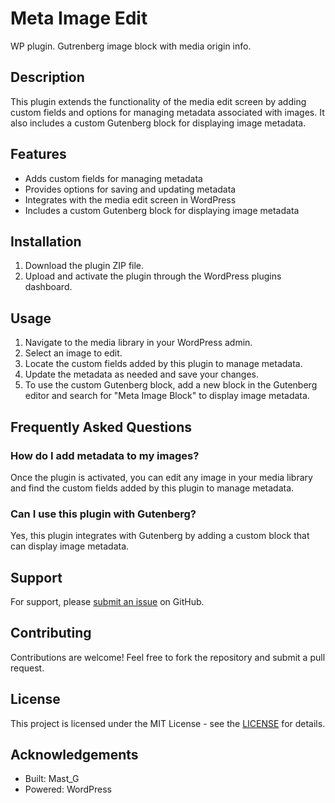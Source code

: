 # Meta Image Edit

WP plugin. Gutrenberg image block with media origin info.

## Description

This plugin extends the functionality of the media edit screen by adding custom fields and options for managing metadata associated with images. 
It also includes a custom Gutenberg block for displaying image metadata.

## Features

- Adds custom fields for managing metadata
- Provides options for saving and updating metadata
- Integrates with the media edit screen in WordPress
- Includes a custom Gutenberg block for displaying image metadata

## Installation

1. Download the plugin ZIP file.
2. Upload and activate the plugin through the WordPress plugins dashboard.

## Usage

1. Navigate to the media library in your WordPress admin.
2. Select an image to edit.
3. Locate the custom fields added by this plugin to manage metadata.
4. Update the metadata as needed and save your changes.
5. To use the custom Gutenberg block, add a new block in the Gutenberg editor and search for "Meta Image Block" to display image metadata.

## Frequently Asked Questions

### How do I add metadata to my images?

Once the plugin is activated, you can edit any image in your media library and find the custom fields added by this plugin to manage metadata.

### Can I use this plugin with Gutenberg?

Yes, this plugin integrates with Gutenberg by adding a custom block that can display image metadata.

## Support

For support, please [submit an issue](https://github.com/mastg/meta-image-edit/issues) on GitHub.

## Contributing

Contributions are welcome! Feel free to fork the repository and submit a pull request.

## License

This project is licensed under the MIT License - see the [LICENSE](https://opensource.org/licenses/MIT) for details.

## Acknowledgements

- Built: Mast_G
- Powered: WordPress